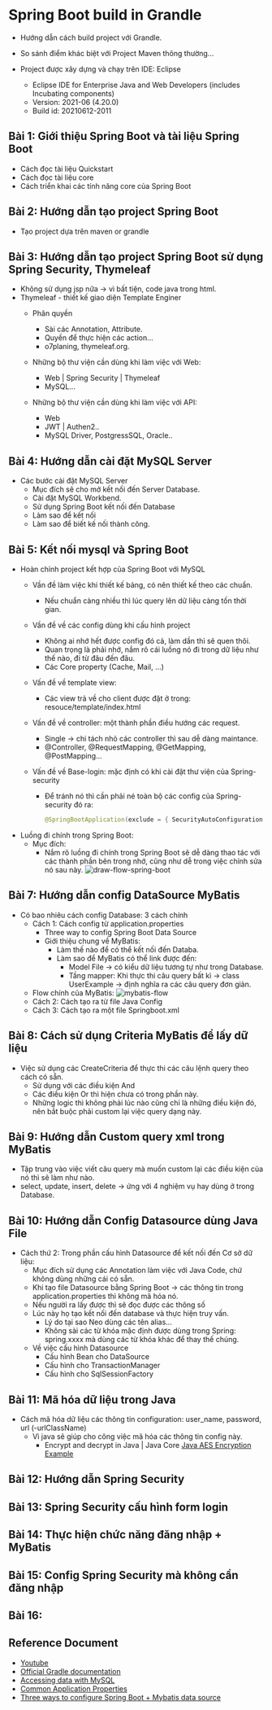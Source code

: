 # Spring Boot build in Grandle
* Hướng dẫn cách build project với Grandle.
* So sánh điểm khác biệt với Project Maven thông thường...
* Project được xây dựng và chạy trên IDE: Eclipse 
	
	* Eclipse IDE for Enterprise Java and Web Developers (includes Incubating components)
	* Version: 2021-06 (4.20.0)
	* Build id: 20210612-2011

## Bài 1: Giới thiệu Spring Boot và tài liệu Spring Boot
* Cách đọc tài liệu Quickstart
* Cách đọc tài liệu core
* Cách triển khai các tính năng core của Spring Boot

## Bài 2: Hướng dẫn tạo project Spring Boot
* Tạo project dựa trên maven or grandle

## Bài 3: Hướng dẫn tạo project Spring Boot sử dụng Spring Security, Thymeleaf
* Không sử dụng jsp nữa -> vì bất tiện, code java trong html. 
* Thymeleaf - thiết kế giao diện Template Enginer
    * Phân quyền
        * Sài các Annotation, Attribute.
        * Quyền để thực hiện các action...
        * o7planing, thymeleaf.org.
    * Những bộ thư viện cần dùng khi làm việc với Web:
        * Web | Spring Security | Thymeleaf
        * MySQL...

    * Những bộ thư viện cần dùng khi làm việc với API:
        * Web
        * JWT | Authen2..
        * MySQL Driver, PostgressSQL, Oracle..

## Bài 4: Hướng dẫn cài đặt MySQL Server
* Các bước cài đặt MySQL Server
    * Mục đích sẽ cho mở kết nối đến Server Database.
    + Cài đặt MySQL Workbend.
    + Sử dụng Spring Boot kết nối đến Database
    + Làm sao để kết nối
    + Làm sao để biết kế nối thành công.

## Bài 5: Kết nối mysql và Spring Boot
+ Hoàn chỉnh project kết hợp của Spring Boot với MySQL
    + Vần đề làm việc khi thiết kế bảng, có nên thiết kế theo các chuẩn.
        + Nếu chuẩn càng nhiều thì lúc query lên dữ liệu càng tốn thời gian.
    + Vần đề về các config dùng khi cấu hình project
        + Không ai nhớ hết được config đó cả, làm dần thì sẽ quen thôi.
        + Quan trọng là phải nhớ, nắm rõ cái luồng nó đi trong dữ liệu như thế nào, đi từ đâu đến đâu.
        + Các Core property (Cache, Mail, ...)
    + Vấn đề về template view:
        + Các view trả về cho client được đặt ở trong: resouce/template/index.html
    
    + Vấn đề về controller: một thành phần điều hướng các request.
        + Single -> chi tách nhỏ các controller thì sau dễ dàng maintance.
        + @Controller, @RequestMapping, @GetMapping, @PostMapping...
    
    + Vấn đề về Base-login: mặc định có khi cài đặt thư viện của Spring-security
        + Để tránh nó thì cần phải né toàn bộ các config của Spring-security đó ra:

            ```java
            @SpringBootApplication(exclude = { SecurityAutoConfiguration.class })
            ```
+ Luồng đi chính trong Spring Boot:
    + Mục đích:
        + Nắm rõ luồng đi chính trong Spring Boot sẽ dễ dàng thao tác với các thành phần bên trong nhớ, cũng như dễ trong việc chỉnh sửa nó sau này.
    ![draw-flow-spring-boot](docs/draw-flow-spring-boot-v1.0.jpg)

## Bài 7: Hướng dẫn config DataSource MyBatis
+ Có bao nhiêu cách config Database: 3 cách chính
    + Cách 1: Cách config từ application.properties
        + Three way to config Spring Boot Data Source
        + Giới thiệu chung về MyBatis:
            + Làm thế nào để có thể kết nối đến Databa.
            + Làm sao để MyBatis có thể link được đến:
                + Model File -> có kiểu dữ liệu tương tự như trong Database. 
                + Tầng mapper: Khi thực thi câu query bất kì -> class UserExample -> định nghĩa ra các câu query đơn giản.
    + Flow chính của MyBatis:
    ![mybatis-flow](docs/mybatis-flow-v1.0.jpg)    
    + Cách 2: Cách tạo ra từ file Java Config
    + Cách 3: Cách tạo ra một file Springboot.xml
    

## Bài 8: Cách sử dụng Criteria MyBatis để lấy dữ liệu

+ Việc sử dụng các CreateCriteria để thực thi các câu lệnh query theo cách có sẵn.
	+ Sử dụng với các điều kiện And
	+ Các điều kiện Or thì hiện chưa có trong phần này.
	+ Những logic thì không phải lúc nào cũng chỉ là những điều kiện đó, nên bắt buộc phải custom lại việc query dạng này.



## Bài 9: Hướng dẫn Custom query xml trong MyBatis

+ Tập trung vào việc viết câu query mà muốn custom lại các điều kiện của nó thì sẽ làm như nào.
+ select, update, insert, delete -> ứng với 4 nghiệm vụ hay dùng ở trong Database.



## Bài 10: Hướng dẫn Config Datasource dùng Java File

+ Cách thứ 2: Trong phần cấu hình Datasource để kết nối đến Cơ sở dữ liệu:
	+ Mục đích sử dụng các Annotation làm việc với Java Code, chứ không dùng những cái có sẵn.
	+ Khi tạo file Datasource bằng Spring Boot -> các thông tin trong application.properties thì không mã hóa nó.
	+ Nếu người ra lấy được thì sẽ đọc được các thông số
	+ Lúc này họ tạo kết nối đến database và thực hiện truy vấn.
		+ Lý do tại sao Neo dùng các tên alias...
		+ Không sài các từ khóa mặc định được dùng trong Spring: spring.xxxx mà dùng các từ khóa khác để thay thế chúng.
	+ Về việc cấu hình Datasource
		+ Cấu hình Bean cho DataSource
		+ Cấu hình cho TransactionManager
		+ Cấu hình cho SqlSessionFactory
		

## Bài 11: Mã hóa dữ liệu trong Java

+ Cách mã hóa dữ liệu các thông tin configuration: user_name, password, url (-urlClassName)
	+ Vì java sẽ giúp cho công việc mã hóa các thông tin config này.
		+ Encrypt and decrypt in Java | Java Core
		[Java AES Encryption Example](https://howtodoinjava.com/java/java-security/java-aes-encryption-example/)


## Bài 12: Hướng dẫn Spring Security



## Bài 13: Spring Security cấu hình form login



## Bài 14: Thực hiện chức năng đăng nhập + MyBatis



## Bài 15: Config Spring Security mà không cần đăng nhập



## Bài 16: 
## Reference Document
* [Youtube](https://www.youtube.com/channel/UCcs1LzFMe-K4FMDDtvbMSww)
* [Official Gradle documentation](https://docs.gradle.org)
* [Accessing data with MySQL](https://spring.io/guides/gs/accessing-data-mysql/#scratch)
* [Common Application Properties](https://docs.spring.io/spring-boot/docs/current/reference/html/application-properties.html)
* [Three ways to configure Spring Boot + Mybatis data source](https://www.programmersought.com/article/8672121650/)


